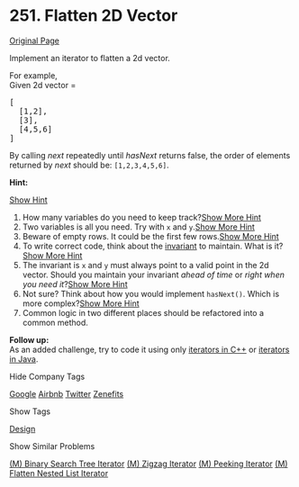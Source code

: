 # 251. Flatten 2D Vector

[Original Page](https://leetcode.com/problems/flatten-2d-vector/)

Implement an iterator to flatten a 2d vector.

For example,  
Given 2d vector =

<pre>[
  [1,2],
  [3],
  [4,5,6]
]
</pre>

By calling _next_ repeatedly until _hasNext_ returns false, the order of elements returned by _next_ should be: `[1,2,3,4,5,6]`.

**Hint:**

[Show Hint](#)

1.  How many variables do you need to keep track?[Show More Hint](#)
2.  Two variables is all you need. Try with `x` and `y`.[Show More Hint](#)
3.  Beware of empty rows. It could be the first few rows.[Show More Hint](#)
4.  To write correct code, think about the [invariant](https://en.wikipedia.org/wiki/Invariant_(computer_science)) to maintain. What is it?[Show More Hint](#)
5.  The invariant is `x` and `y` must always point to a valid point in the 2d vector. Should you maintain your invariant _ahead of time_ or _right when you need it_?[Show More Hint](#)
6.  Not sure? Think about how you would implement `hasNext()`. Which is more complex?[Show More Hint](#)
7.  Common logic in two different places should be refactored into a common method.

**Follow up:**  
As an added challenge, try to code it using only [iterators in C++](http://www.cplusplus.com/reference/iterator/iterator/) or [iterators in Java](http://docs.oracle.com/javase/7/docs/api/java/util/Iterator.html).

<div>

<div id="company_tags" class="btn btn-xs btn-warning">Hide Company Tags</div>

<span class="hidebutton" style="display: inline;">[Google](/company/google/) [Airbnb](/company/airbnb/) [Twitter](/company/twitter/) [Zenefits](/company/zenefits/)</span></div>

<div>

<div id="tags" class="btn btn-xs btn-warning">Show Tags</div>

<span class="hidebutton">[Design](/tag/design/)</span></div>

<div>

<div id="similar" class="btn btn-xs btn-warning">Show Similar Problems</div>

<span class="hidebutton">[(M) Binary Search Tree Iterator](/problems/binary-search-tree-iterator/) [(M) Zigzag Iterator](/problems/zigzag-iterator/) [(M) Peeking Iterator](/problems/peeking-iterator/) [(M) Flatten Nested List Iterator](/problems/flatten-nested-list-iterator/)</span></div>